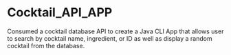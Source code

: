 # Cocktail_API_APP
 Consumed a cocktail database API to create a Java CLI App that allows user to search by cocktail name, ingredient, or ID as well as display a random cocktail from the database.

